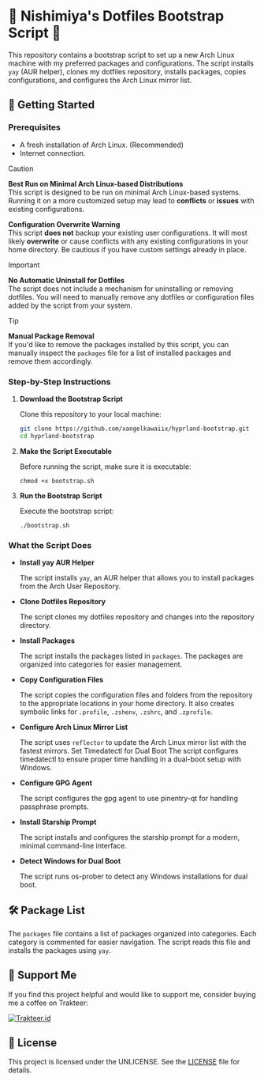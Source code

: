 # 🌸 Nishimiya's Dotfiles Bootstrap Script 🌸

This repository contains a bootstrap script to set up a new Arch Linux machine with my preferred packages and configurations. The script installs `yay` (AUR helper), clones my dotfiles repository, installs packages, copies configurations, and configures the Arch Linux mirror list.

## 🚀 Getting Started

### Prerequisites

- A fresh installation of Arch Linux. (Recommended)
- Internet connection.

> [!CAUTION]
>  **Best Run on Minimal Arch Linux-based Distributions**  
>   This script is designed to be run on minimal Arch Linux-based systems. Running it on a more customized setup may lead to **conflicts** or **issues** with existing configurations.
> 
>  **Configuration Overwrite Warning**  
>   This script **does not** backup your existing user configurations. It will most likely **overwrite** or cause conflicts with any existing configurations in your home directory. Be cautious if you have custom settings already in place.

> [!IMPORTANT]
> **No Automatic Uninstall for Dotfiles**  
>   The script does not include a mechanism for uninstalling or removing dotfiles. You will need to manually remove any dotfiles or configuration files added by the script from your system.

> [!TIP]
>  **Manual Package Removal**  
>   If you'd like to remove the packages installed by this script, you can manually inspect the `packages` file for a list of installed packages and remove them accordingly.

### Step-by-Step Instructions

1. **Download the Bootstrap Script**

   Clone this repository to your local machine:

   ```bash
   git clone https://github.com/xangelkawaiix/hyprland-bootstrap.git
   cd hyprland-bootstrap
   ```

3. **Make the Script Executable**

   Before running the script, make sure it is executable:

   `chmod +x bootstrap.sh`

4. **Run the Bootstrap Script**

   Execute the bootstrap script:

   `./bootstrap.sh`

### What the Script Does

- **Install yay AUR Helper**

   The script installs `yay`, an AUR helper that allows you to install packages from the Arch User Repository.

- **Clone Dotfiles Repository**

   The script clones my dotfiles repository and changes into the repository directory.

- **Install Packages**

   The script installs the packages listed in `packages`. The packages are organized into categories for easier management.

- **Copy Configuration Files**

   The script copies the configuration files and folders from the repository to the appropriate locations in your home directory. It also creates symbolic links for `.profile`, `.zshenv`, `.zshrc`, and `.zprofile`.

- **Configure Arch Linux Mirror List**

   The script uses `reflector` to update the Arch Linux mirror list with the fastest mirrors.
Set Timedatectl for Dual Boot
The script configures timedatectl to ensure proper time handling in a dual-boot setup with Windows.

- **Configure GPG Agent**
  
   The script configures the gpg agent to use pinentry-qt for handling passphrase prompts.

- **Install Starship Prompt**
  
   The script installs and configures the starship prompt for a modern, minimal command-line interface.

- **Detect Windows for Dual Boot**
  
   The script runs os-prober to detect any Windows installations for dual boot.

## 🛠️ Package List

The `packages` file contains a list of packages organized into categories. Each category is commented for easier navigation. The script reads this file and installs the packages using `yay`.

## 🌟 Support Me

If you find this project helpful and would like to support me, consider buying me a coffee on Trakteer:

[![Trakteer.id](https://img.shields.io/badge/Trakteer.id-%23FFDD00?style=for-the-badge&logo=data:image/png;base64,iVBORw0KGgoAAAANSUhEUgAAACAAAAAgCAYAAABzenr0AAAABHNCSVQICAgIfAhkiAAAAAlwSFlzAAALEwAACxMBAJqcGAAABJ1JREFUWIXtl01oE1EQx3/3Zie72U02m4BQqVQKpYig4EMQfCk+Gh8MPlQf+mB8MChWfCg+BB8EfDBWfAiqPlQfgg9BqVQKpVIoFKEUCgWbm81udv6Zne1lN9lsIiHi5CfZnd+8N2/mzZv3ZiYi/weZ75H5Hpnvkfke/28EwAxmMIMZzGAGM5jBDP4HMgMAM5jBDGYwgxnMYAYz+B/IDADMYAYzmMEMZjCDGfzPZAYAZjCDGcxgBjOYwQx+BzIDADOYwQxmMIMZzGAGM/gfyAwAzGAGM5jBDGYwgxn8D2QGAGYwgxnMYAYzmMEMZvA/kP8Bk6nY0MzHF+MAAAAASUVORK5CYII=)](https://trakteer.id/nishi.miya/tip)

## 📜 License

This project is licensed under the UNLICENSE. See the [LICENSE](LICENSE) file for details.

